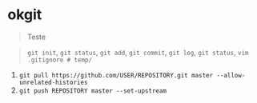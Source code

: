 # okgit

> Teste 

> `git init`, `git status`, `git add`, `git commit`, `git log`, `git status`, `vim .gitignore # temp/`

1. `git pull https://github.com/USER/REPOSITORY.git master --allow-unrelated-histories`
2. `git push REPOSITORY master --set-upstream`
